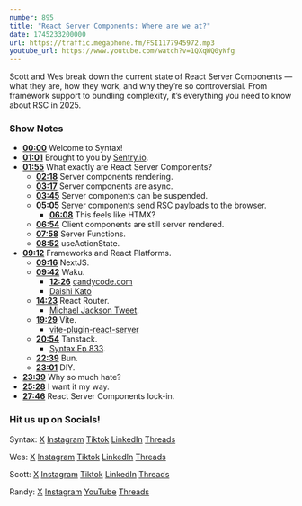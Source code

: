 ```yaml
---
number: 895
title: "React Server Components: Where are we at?"
date: 1745233200000
url: https://traffic.megaphone.fm/FSI1177945972.mp3
youtube_url: https://www.youtube.com/watch?v=1QXqWQ0yNfg
---
```

	
Scott and Wes break down the current state of React Server Components — what they are, how they work, and why they’re so controversial. From framework support to bundling complexity, it’s everything you need to know about RSC in 2025.

### Show Notes

* **[00:00](#t=00:00)** Welcome to Syntax!
* **[01:01](#t=01:01)** Brought to you by [Sentry.io](https://sentry.io/syntax).
* **[01:55](#t=01:55)** What exactly are React Server Components?
  * **[02:18](#t=02:18)** Server components rendering.
  * **[03:17](#t=03:17)** Server components are async.
  * **[03:45](#t=03:45)** Server components can be suspended.
  * **[05:05](#t=05:05)** Server components send RSC payloads to the browser.
    * **[06:08](#t=06:08)** This feels like HTMX?
  * **[06:54](#t=06:54)** Client components are still server rendered.
  * **[07:58](#t=07:58)** Server Functions.
  * **[08:52](#t=08:52)** useActionState.
* **[09:12](#t=09:12)** Frameworks and React Platforms.
  * **[09:16](#t=09:16)** NextJS.
  * **[09:42](#t=09:42)** Waku.
    * **[12:26](#t=12:26)** [candycode.com](https://candycode.com/)
    * [Daishi Kato](https://daishikato.com/)
  * **[14:23](#t=14:23)** React Router.
    * [Michael Jackson Tweet](https://x.com/mjackson/status/1904977249918705853).
  * **[19:29](#t=19:29)** Vite.
    * [vite-plugin-react-server](https://github.com/nicobrinkkemper/vite-plugin-react-server)
  * **[20:54](#t=20:54)** Tanstack.
    * [Syntax Ep 833](https://syntax.fm/show/833/next-gen-fullstack-react-with-tanstack).
  * **[22:39](#t=22:39)** Bun.
  * **[23:01](#t=23:01)** DIY.
* **[23:39](#t=23:39)** Why so much hate?
* **[25:28](#t=25:28)** I want it my way.
* **[27:46](#t=27:46)** React Server Components lock-in.

### Hit us up on Socials!

Syntax: [X](https://twitter.com/syntaxfm) [Instagram](https://www.instagram.com/syntax_fm/) [Tiktok](https://www.tiktok.com/@syntaxfm) [LinkedIn](https://www.linkedin.com/company/96077407/admin/feed/posts/) [Threads](https://www.threads.net/@syntax_fm)

Wes: [X](https://twitter.com/wesbos) [Instagram](https://www.instagram.com/wesbos/) [Tiktok](https://www.tiktok.com/@wesbos) [LinkedIn](https://www.linkedin.com/in/wesbos/) [Threads](https://www.threads.net/@wesbos)

Scott: [X](https://twitter.com/stolinski) [Instagram](https://www.instagram.com/stolinski/) [Tiktok](https://www.tiktok.com/@stolinski) [LinkedIn](https://www.linkedin.com/in/stolinski/) [Threads](https://www.threads.net/@stolinski)

Randy: [X](https://twitter.com/randyrektor) [Instagram](https://www.instagram.com/randyrektor/) [YouTube](https://www.youtube.com/@randyrektor) [Threads](https://www.threads.net/@randyrektor)